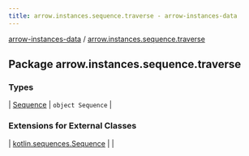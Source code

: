 ```yaml
---
title: arrow.instances.sequence.traverse - arrow-instances-data
---
```


[arrow-instances-data](../index.html) / [arrow.instances.sequence.traverse](./index.html)

## Package arrow.instances.sequence.traverse

### Types

| [Sequence](-sequence/index.html) | `object Sequence` |

### Extensions for External Classes

| [kotlin.sequences.Sequence](kotlin.sequences.-sequence/index.html) |  |

